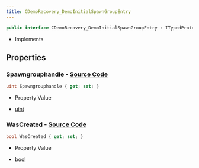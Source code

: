 ```yaml
---
title: CDemoRecovery_DemoInitialSpawnGroupEntry
---
```


```csharp
public interface CDemoRecovery_DemoInitialSpawnGroupEntry : ITypedProtobuf<CDemoRecovery_DemoInitialSpawnGroupEntry>, INativeHandle
```

- Implements

## Properties

### **Spawngrouphandle** - [Source Code](https://github.com/swiftly-solution/swiftlys2/blob/main/managed/src/SwiftlyS2.Generated/Protobufs/Interfaces/CDemoRecovery_DemoInitialSpawnGroupEntry.cs#L13)

```csharp
uint Spawngrouphandle { get; set; }
```

- Property Value

- [uint](https://learn.microsoft.com/dotnet/api/system.uint32)

### **WasCreated** - [Source Code](https://github.com/swiftly-solution/swiftlys2/blob/main/managed/src/SwiftlyS2.Generated/Protobufs/Interfaces/CDemoRecovery_DemoInitialSpawnGroupEntry.cs#L16)

```csharp
bool WasCreated { get; set; }
```

- Property Value

- [bool](https://learn.microsoft.com/dotnet/api/system.boolean)

